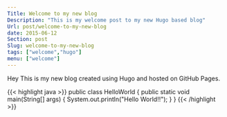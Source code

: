 ```yaml
---
Title: Welcome to my new blog
Description: "This is my welcome post to my new Hugo based blog"
Url: post/welcome-to-my-new-blog
date: 2015-06-12
Section: post
Slug: welcome-to-my-new-blog
tags: ["welcome","hugo"]
menu: ["welcome"]
---
```


Hey
This is my new blog created using Hugo and hosted on GitHub Pages.

{{< highlight java >}}
public class HelloWorld
{
	public static void main(String[] args)
	{
		System.out.println("Hello World!!");
	}
}
{{< /highlight >}}


